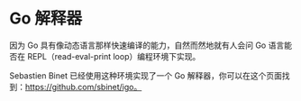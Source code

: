 # Go 解释器

因为 Go 具有像动态语言那样快速编译的能力，自然而然地就有人会问 Go 语言能否在 REPL（read-eval-print loop）编程环境下实现。

Sebastien Binet 已经使用这种环境实现了一个 Go 解释器，你可以在这个页面找到：https://github.com/sbinet/igo。
